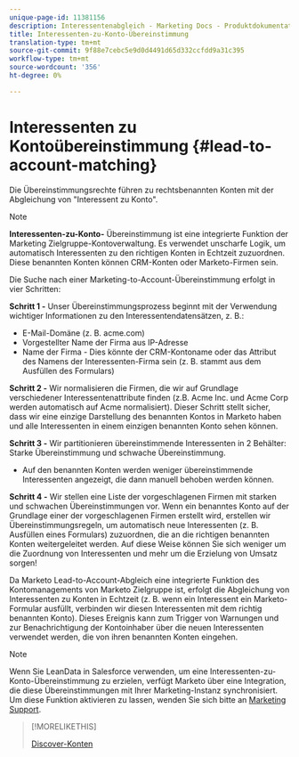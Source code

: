 ```yaml
---
unique-page-id: 11381156
description: Interessentenabgleich - Marketing Docs - Produktdokumentation
title: Interessenten-zu-Konto-Übereinstimmung
translation-type: tm+mt
source-git-commit: 9f88e7cebc5e9d0d4491d65d332ccfdd9a31c395
workflow-type: tm+mt
source-wordcount: '356'
ht-degree: 0%

---
```



# Interessenten zu Kontoübereinstimmung {#lead-to-account-matching}

Die Übereinstimmungsrechte führen zu rechtsbenannten Konten mit der Abgleichung von &quot;Interessent zu Konto&quot;.

>[!NOTE]
>
>**Interessenten-zu-Konto-** Übereinstimmung ist eine integrierte Funktion der Marketing Zielgruppe-Kontoverwaltung. Es verwendet unscharfe Logik, um automatisch Interessenten zu den richtigen Konten in Echtzeit zuzuordnen. Diese benannten Konten können CRM-Konten oder Marketo-Firmen sein.

Die Suche nach einer Marketing-to-Account-Übereinstimmung erfolgt in vier Schritten:

**Schritt 1 -** Unser Übereinstimmungsprozess beginnt mit der Verwendung wichtiger Informationen zu den Interessentendatensätzen, z. B.:

* E-Mail-Domäne (z. B. acme.com)
* Vorgestellter Name der Firma aus IP-Adresse
* Name der Firma - Dies könnte der CRM-Kontoname oder das Attribut des Namens der Interessenten-Firma sein (z. B. stammt aus dem Ausfüllen des Formulars)

**Schritt 2 -** Wir normalisieren die Firmen, die wir auf Grundlage verschiedener Interessentenattribute finden (z.B. Acme Inc. und Acme Corp werden automatisch auf Acme normalisiert). Dieser Schritt stellt sicher, dass wir eine einzige Darstellung des benannten Kontos in Marketo haben und alle Interessenten in einem einzigen benannten Konto sehen können.

**Schritt 3 -** Wir partitionieren übereinstimmende Interessenten in 2 Behälter: Starke Übereinstimmung und schwache Übereinstimmung.

* Auf den benannten Konten werden weniger übereinstimmende Interessenten angezeigt, die dann manuell behoben werden können.

**Schritt 4 -** Wir stellen eine Liste der vorgeschlagenen Firmen mit starken und schwachen Übereinstimmungen vor. Wenn ein benanntes Konto auf der Grundlage einer der vorgeschlagenen Firmen erstellt wird, erstellen wir Übereinstimmungsregeln, um automatisch neue Interessenten (z. B. Ausfüllen eines Formulars) zuzuordnen, die an die richtigen benannten Konten weitergeleitet werden. Auf diese Weise können Sie sich weniger um die Zuordnung von Interessenten und mehr um die Erzielung von Umsatz sorgen!

Da Marketo Lead-to-Account-Abgleich eine integrierte Funktion des Kontomanagements von Marketo Zielgruppe ist, erfolgt die Abgleichung von Interessenten zu Konten in Echtzeit (z. B. wenn ein Interessent ein Marketo-Formular ausfüllt, verbinden wir diesen Interessenten mit dem richtig benannten Konto). Dieses Ereignis kann zum Trigger von Warnungen und zur Benachrichtigung der Kontoinhaber über die neuen Interessenten verwendet werden, die von ihren benannten Konten eingehen.

>[!NOTE]
>
>Wenn Sie LeanData in Salesforce verwenden, um eine Interessenten-zu-Konto-Übereinstimmung zu erzielen, verfügt Marketo über eine Integration, die diese Übereinstimmungen mit Ihrer Marketing-Instanz synchronisiert. Um diese Funktion aktivieren zu lassen, wenden Sie sich bitte an [Marketing Support](https://nation.marketo.com/t5/Support/ct-p/Support).

>[!MORELIKETHIS]
>
>[Discover-Konten](/help/marketo/product-docs/target-account-management/target/named-accounts/discover-accounts.md)
